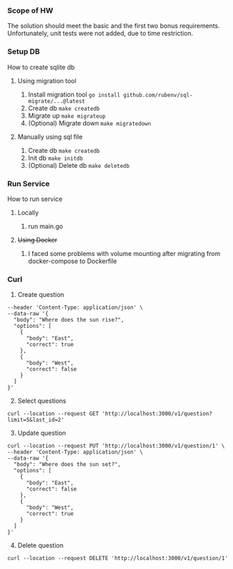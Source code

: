 ### Scope of HW

The solution should meet the basic and the first two bonus requirements. Unfortunately, unit tests were not added, due to time restriction.

### Setup DB

How to create sqlite db

1. Using migration tool 
    1. Install migration tool 
`go install github.com/rubenv/sql-migrate/...@latest`
    2. Create db
`make createdb`
    3. Migrate up
`make migrateup`
    4. (Optional) Migrate down 
    `make migratedown`



2. Manually using sql file
    1. Create db
`make createdb`
    2. Init db
`make initdb`
    3. (Optional) Delete db
`make deletedb`

### Run Service

How to run service

1. Locally
    1. run main.go

2. ~~Using Docker~~ 
    1. I faced some problems with volume mounting after migrating from docker-compose to Dockerfile

### Curl

1. Create question

```curl --location --request POST 'http://localhost:3000/v1/question' \
--header 'Content-Type: application/json' \
--data-raw '{
  "body": "Where does the sun rise?",
  "options": [
    {
      "body": "East",
      "correct": true
    },
    {
      "body": "West",
      "correct": false
    }
  ]
}'
```

2. Select questions

```
curl --location --request GET 'http://localhost:3000/v1/question?limit=5&last_id=2'
```

3. Update question

```
curl --location --request PUT 'http://localhost:3000/v1/question/1' \
--header 'Content-Type: application/json' \
--data-raw '{
  "body": "Where does the sun set?",
  "options": [
    {
      "body": "East",
      "correct": false
    },
    {
      "body": "West",
      "correct": true
    }
  ]
}'
```

4. Delete question

```
curl --location --request DELETE 'http://localhost:3000/v1/question/1'
```